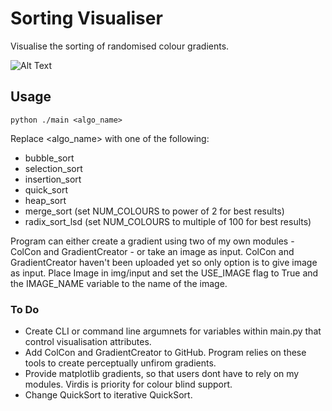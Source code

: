 # Sorting Visualiser
Visualise the sorting of randomised colour gradients.

![Alt Text](https://github.com/JPDye/sorting-visualiser/blob/master/img/example/merge_sort_1.gif)




## Usage
```shell
python ./main <algo_name>
```
Replace <algo_name> with one of the following:
- bubble_sort
- selection_sort
- insertion_sort
- quick_sort
- heap_sort
- merge_sort (set NUM_COLOURS to power of 2 for best results)
- radix_sort_lsd (set NUM_COLOURS to multiple of 100 for best results)

Program can either create a gradient using two of my own modules - ColCon and GradientCreator - or take an image as input. ColCon and GradientCreator haven't been uploaded yet so only option is to give image as input. Place Image in img/input and set the USE_IMAGE flag to True and the IMAGE_NAME variable to the name of the image.

### To Do
- Create CLI or command line argumnets for variables within main.py that control visualisation attributes.
- Add ColCon and GradientCreator to GitHub. Program relies on these tools to create perceptually unfirom gradients.
- Provide matplotlib gradients, so that users dont have to rely on my modules. Virdis is priority for colour blind support.
- Change QuickSort to iterative QuickSort. 

